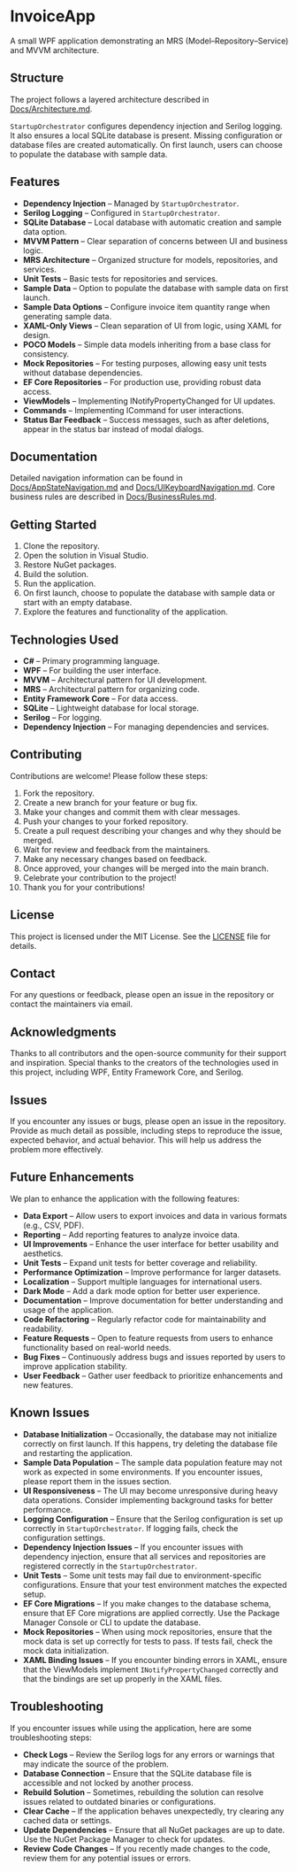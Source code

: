 # InvoiceApp

A small WPF application demonstrating an MRS (Model–Repository–Service) and MVVM architecture.

## Structure
The project follows a layered architecture described in
[Docs/Architecture.md](Docs/Architecture.md).

`StartupOrchestrator` configures dependency injection and Serilog logging. It also ensures a local SQLite database is present. Missing configuration or database files are created automatically. On first launch, users can choose to populate the database with sample data.
## Features
- **Dependency Injection** – Managed by `StartupOrchestrator`.
- **Serilog Logging** – Configured in `StartupOrchestrator`.
- **SQLite Database** – Local database with automatic creation and sample data option.
- **MVVM Pattern** – Clear separation of concerns between UI and business logic.
- **MRS Architecture** – Organized structure for models, repositories, and services.
- **Unit Tests** – Basic tests for repositories and services.
- **Sample Data** – Option to populate the database with sample data on first launch.
- **Sample Data Options** – Configure invoice item quantity range when generating sample data.
- **XAML-Only Views** – Clean separation of UI from logic, using XAML for design.
- **POCO Models** – Simple data models inheriting from a base class for consistency.
- **Mock Repositories** – For testing purposes, allowing easy unit tests without database dependencies.
- **EF Core Repositories** – For production use, providing robust data access.
- **ViewModels** – Implementing INotifyPropertyChanged for UI updates.
- **Commands** – Implementing ICommand for user interactions.
- **Status Bar Feedback** – Success messages, such as after deletions, appear in the status bar instead of modal dialogs.

## Documentation
Detailed navigation information can be found in
[Docs/AppStateNavigation.md](Docs/AppStateNavigation.md) and
[Docs/UIKeyboardNavigation.md](Docs/UIKeyboardNavigation.md).
Core business rules are described in
[Docs/BusinessRules.md](Docs/BusinessRules.md).

## Getting Started
1. Clone the repository.
1. Open the solution in Visual Studio.
1. Restore NuGet packages.
1. Build the solution.
1. Run the application.
1. On first launch, choose to populate the database with sample data or start with an empty database.
1. Explore the features and functionality of the application.

## Technologies Used
- **C#** – Primary programming language.
- **WPF** – For building the user interface.
- **MVVM** – Architectural pattern for UI development.
- **MRS** – Architectural pattern for organizing code.
- **Entity Framework Core** – For data access.
- **SQLite** – Lightweight database for local storage.
- **Serilog** – For logging.
- **Dependency Injection** – For managing dependencies and services.

## Contributing
Contributions are welcome! Please follow these steps:
1. Fork the repository.
1. Create a new branch for your feature or bug fix.
1. Make your changes and commit them with clear messages.
1. Push your changes to your forked repository.
1. Create a pull request describing your changes and why they should be merged.
1. Wait for review and feedback from the maintainers.
1. Make any necessary changes based on feedback.
1. Once approved, your changes will be merged into the main branch.
1. Celebrate your contribution to the project!
1. Thank you for your contributions!

## License
This project is licensed under the MIT License. See the [LICENSE](LICENSE) file for details.
## Contact
For any questions or feedback, please open an issue in the repository or contact the maintainers via email.
## Acknowledgments
Thanks to all contributors and the open-source community for their support and inspiration. Special thanks to the creators of the technologies used in this project, including WPF, Entity Framework Core, and Serilog.
## Issues
If you encounter any issues or bugs, please open an issue in the repository. Provide as much detail as possible, including steps to reproduce the issue, expected behavior, and actual behavior. This will help us address the problem more effectively.
## Future Enhancements
We plan to enhance the application with the following features:
- **Data Export** – Allow users to export invoices and data in various formats (e.g., CSV, PDF).
- **Reporting** – Add reporting features to analyze invoice data.
- **UI Improvements** – Enhance the user interface for better usability and aesthetics.
- **Unit Tests** – Expand unit tests for better coverage and reliability.
- **Performance Optimization** – Improve performance for larger datasets.
- **Localization** – Support multiple languages for international users.
- **Dark Mode** – Add a dark mode option for better user experience.
- **Documentation** – Improve documentation for better understanding and usage of the application.
- **Code Refactoring** – Regularly refactor code for maintainability and readability.
- **Feature Requests** – Open to feature requests from users to enhance functionality based on real-world needs.
- **Bug Fixes** – Continuously address bugs and issues reported by users to improve application stability.
- **User Feedback** – Gather user feedback to prioritize enhancements and new features.

## Known Issues	
- **Database Initialization** – Occasionally, the database may not initialize correctly on first launch. If this happens, try deleting the database file and restarting the application.
- **Sample Data Population** – The sample data population feature may not work as expected in some environments. If you encounter issues, please report them in the issues section.
- **UI Responsiveness** – The UI may become unresponsive during heavy data operations. Consider implementing background tasks for better performance.
- **Logging Configuration** – Ensure that the Serilog configuration is set up correctly in `StartupOrchestrator`. If logging fails, check the configuration settings.
- **Dependency Injection Issues** – If you encounter issues with dependency injection, ensure that all services and repositories are registered correctly in the `StartupOrchestrator`.
- **Unit Tests** – Some unit tests may fail due to environment-specific configurations. Ensure that your test environment matches the expected setup.
- **EF Core Migrations** – If you make changes to the database schema, ensure that EF Core migrations are applied correctly. Use the Package Manager Console or CLI to update the database.
- **Mock Repositories** – When using mock repositories, ensure that the mock data is set up correctly for tests to pass. If tests fail, check the mock data initialization.
- **XAML Binding Issues** – If you encounter binding errors in XAML, ensure that the ViewModels implement `INotifyPropertyChanged` correctly and that the bindings are set up properly in the XAML files.

## Troubleshooting
If you encounter issues while using the application, here are some troubleshooting steps:
- **Check Logs** – Review the Serilog logs for any errors or warnings that may indicate the source of the problem.
- **Database Connection** – Ensure that the SQLite database file is accessible and not locked by another process.
- **Rebuild Solution** – Sometimes, rebuilding the solution can resolve issues related to outdated binaries or configurations.
- **Clear Cache** – If the application behaves unexpectedly, try clearing any cached data or settings.
- **Update Dependencies** – Ensure that all NuGet packages are up to date. Use the NuGet Package Manager to check for updates.
- **Review Code Changes** – If you recently made changes to the code, review them for any potential issues or errors.
